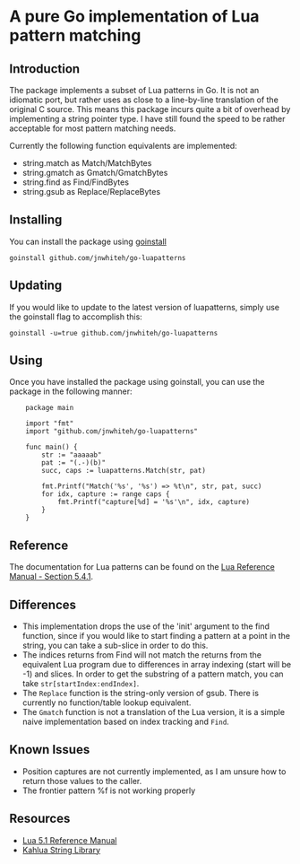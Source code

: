 # A pure Go implementation of Lua pattern matching

## Introduction

The package implements a subset of Lua patterns in Go. It is not an idiomatic
port, but rather uses as close to a line-by-line translation of the original C
source. This means this package incurs quite a bit of overhead by implementing
a string pointer type. I have still found the speed to be rather acceptable for
most pattern matching needs.

Currently the following function equivalents are implemented:

  * string.match as Match/MatchBytes
  * string.gmatch as Gmatch/GmatchBytes
  * string.find as Find/FindBytes
  * string.gsub as Replace/ReplaceBytes

## Installing

You can install the package using [goinstall][4]

    goinstall github.com/jnwhiteh/go-luapatterns

## Updating

If you would like to update to the latest version of luapatterns, simply use
the goinstall flag to accomplish this:

    goinstall -u=true github.com/jnwhiteh/go-luapatterns

## Using

Once you have installed the package using goinstall, you can use the package in
the following manner:

        package main
    
        import "fmt"
        import "github.com/jnwhiteh/go-luapatterns"
        
        func main() {
        	str := "aaaaab"
        	pat := "(.-)(b)"
        	succ, caps := luapatterns.Match(str, pat)
        
        	fmt.Printf("Match('%s', '%s') => %t\n", str, pat, succ)
        	for idx, capture := range caps {
        		fmt.Printf("capture[%d] = '%s'\n", idx, capture)
        	}
        }

## Reference

The documentation for Lua patterns can be found on the [Lua Reference Manual -
Section 5.4.1][3].

## Differences

  * This implementation drops the use of the 'init' argument to the find
    function, since if you would like to start finding a pattern at a point in
    the string, you can take a sub-slice in order to do this.
  * The indices returns from Find will not match the returns from the
    equivalent Lua program due to differences in array indexing (start will be
    -1) and slices. In order to get the substring of a pattern match, you can
    take `str[startIndex:endIndex]`.
  * The `Replace` function is the string-only version of gsub. There is
    currently no function/table lookup equivalent.
  * The `Gmatch` function is not a translation of the Lua version, it is a
    simple naive implementation based on index tracking and `Find`.

## Known Issues

  * Position captures are not currently implemented, as I am unsure how to
    return those values to the caller.
  * The frontier pattern %f is not working properly

## Resources
  * [Lua 5.1 Reference Manual][2]
  * [Kahlua String Library][1]

[1]: http://github.com/krka/kahlua2/blob/master/core/src/se/krka/kahlua/stdlib/StringLib.java
[2]: http://www.lua.org/manual/5.1/manual.html 
[3]: http://www.lua.org/manual/5.1/manual.html#5.4.1
[4]: http://golang.org/cmd/goinstall/
